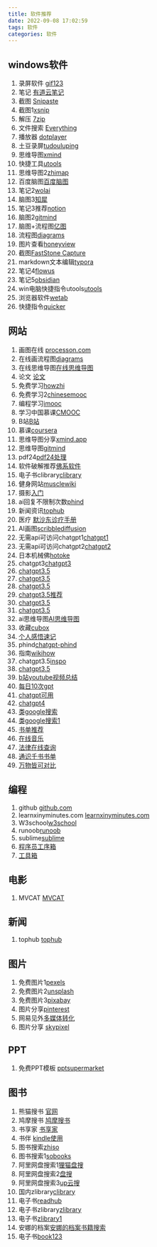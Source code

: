 ```yaml
---
title: 软件推荐
date: 2022-09-08 17:02:59
tags: 软件
categories: 软件
---
```


## windows软件

1. 录屏软件 [gif123](https://gif123.aardio.com/)
2. 笔记 [有道云笔记](https://note.youdao.com/)
3. 截图 [Snipaste](https://zh.snipaste.com/)
4. 截图1[xsnip](http://xsnip.cn/)
4. 解压 [7zip](https://www.7-zip.org/)
5. 文件搜索 [Everything](https://www.voidtools.com/zh-cn/)
6. 播放器 [dotplayer](https://potplayer.daum.net/)	
7. 土豆录屏[tudouluping](http://www.tudouluping.com/)
8. 思维导图[xmind](https://xmind.cn/)
9. 快捷工具[utools](https://www.u.tools/)
10. 思维导图2[zhimap](https://zhimap.com/home)
11. 百度脑图[百度脑图](https://naotu.baidu.com/)
12. 笔记2[wolai](https://www.wolai.com/)
13. 脑图3[知犀](https://www.zhixi.com/)
14. 笔记3推荐[notion](https://www.notion.so/)
15. 脑图2[gitmind](https://gitmind.cn/)
16. 脑图+流程图[亿图](https://www.edrawmax.cn/)
17. 流程图[diagrams](https://www.diagrams.net/)
18. 图片查看[honeyview](https://www.bandisoft.com/)
19. 截图[FastStone Capture](https://www.faststone.org/)
20. markdown文本编辑[typora](https://typoraio.cn/)
21. 笔记4[flowus](https://flowus.cn/)
22. 笔记5[obsidian](https://obsidian.md/)
23. win电脑快捷指令utools[utools](https://u.tools/)
24. 浏览器软件[wetab](https://chrome.google.com/webstore/detail/wetab-%E5%85%8D%E8%B4%B9chatgpt%E6%96%B0%E6%A0%87%E7%AD%BE%E9%A1%B5/aikflfpejipbpjdlfabpgclhblkpaafo?hl=zh-CN)
25. 快捷指令[quicker](https://getquicker.net/)


## 网站
1. 画图在线 [processon.com](http://www.processon.com/)
2. 在线画流程图[diagrams](https://app.diagrams.net/)
2. 在线思维导图[在线思维导图](https://gitmind.cn/)
3. 论文 [论文](https://www.oalib.com/)
4. 免费学习[howzhi](http://www.howzhi.com/)
5. 免费学习2[chinesemooc](http://www.chinesemooc.org/)
6. 编程学习[imooc](https://www.imooc.com/)
7. 学习中国慕课[CMOOC](https://www.cmooc.com/)
8. B站[B站](https://www.bilibili.com/)
9. 慕课[coursera](https://www.coursera.org/)
10. 思维导图分享[xmind.app](https://xmind.app/share/?category=zh)
11. 思维导图[gitmind](https://www.gitmind.cn)
11. pdf24[pdf24处理](https://tools.pdf24.org/zh/all-tools)
12. 软件破解推荐[佛系软件](https://foxirj.com/)
15. 电子书clibrary[clibrary](https://clibrary.cn/)
14. 健身网站[musclewiki](https://musclewiki.com/)
15. 摄影[入门](https://www.fsbus.com/)
16. ai回复不限制次数[phind](https://phind.com/)
17. 新闻资讯[tophub](https://tophub.today/)
18. 医疗 [默沙东诊疗手册](https://www.msdmanuals.cn/)
19. AI画图[scribblediffusion](https://scribblediffusion.com/)
20. 无需api可访问chatgpt1[chatgpt1](https://chat.theb.ai/)
21. 无需api可访问chatgpt2[chatgpt2](https://chatgpt-35-turbo.com/)
22. 日本机械佛[hotoke](https://hotoke.ai/)
23. chatgpt3[chatgpt3](https://chatforai.com/)
24. [chatgpt3.5](https://openaizh.com/)
25. [chatgpt3.5](https://ai117.com/)
26. [chatgpt3.5](https://chat.zecoba.cn/)
27. [chatgpt3.5推荐](https://chat.51buygpt.com/)
28. [chatgpt3.5](https://vrtalk.io/)
29. [chatgpt3.5](https://fastgpt.app/)
29. ai思维导图[AI思维导图](https://www.chatmind.tech/)
30. 收藏[cubox](https://cubox.pro/)
31. [个人感悟速记](https://v.flomoapp.com/)
32. phind[chatgpt-phind](https://www.phind.com/)
33. 指南[wikihow](https://zh.wikihow.com/)
34. chatgpt3.5[inspo](https://inspo.vip/)
35. [chatgpt3.5](https://open-gpt.app/)
36. [b站youtube视频总结](https://b.jimmylv.cn/)
37. [每日10次gpt](https://chat.behye.com/)
38. [chatgpt可用](https://aicodehelper.com/)
39. [chatgpt4](https://nat.dev/)
40. [类google搜索](https://kagi.com/)
41. [类google搜索1](https://yep.com/)
42. [书单推荐](https://docs.qq.com/sheet/DY2RmcVVMVE9Qd3JV?tab=BB08J2)
43. [在线音乐](https://tonzhon.com/)
44. [法律在线查询](https://lawrefbook.github.io/)
45. [通识千书书单](https://docs.qq.com/sheet/DY2RmcVVMVE9Qd3JV?tab=BB08J2&scode=)
46. [万物皆可对比](https://versus.com/cn)



## 编程
1. github [github.com](https://github.com)
2. learnxinyminutes.com [learnxinyminutes.com](https://learnxinyminutes.com/)
3. W3school[w3school](https://www.w3school.com.cn/)
4. runoob[runoob](https://www.runoob.com/)
5. sublime[sublime](http://www.sublimetext.com/)
6. [程序员工序箱](https://www.toolfk.com/)
7. [工具箱](http://www.atoolbox.net/)

## 电影
1. MVCAT [MVCAT](https://www.mvcat.com)


## 新闻
1. tophub [tophub](https://tophub.today/)


## 图片
1. 免费图片1[pexels](https://www.pexels.com/)
2. 免费图片2[unsplash](https://unsplash.com/)
3. 免费图片3[pixabay](https://pixabay.com/)
4. 图片分享[pinterest](https://www.pinterest.com/)
5. 网易见外[多媒体转化](https://jianwai.youdao.com/)
6. 图片分享 [skypixel](https://www.skypixel.com/)

## PPT
1. 免费PPT模板 [pptsupermarket](https://www.pptsupermarket.com/)


## 图书
1. 熊猫搜书 [官网](https://xmsoushu.com/)
2. 鸠摩搜书 [鸠摩搜书](https://www.jiumodiary.com/)
3. 书享家 [书享家](https://shuxiangjia.cn/)
4. 书伴 [kindle使用](https://bookfere.com/)
5. 图书搜索[zhiso](https://zhiso.top/)
6. 图书搜索1[sobooks](https://sobooks.net/)
7. 阿里网盘搜索1[狸猫盘搜](https://www.alipansou.com/)
8. 阿里网盘搜索2[盘搜](https://pan.ccof.cc/)
9. 阿里网盘搜索3[up云搜](https://www.upyunso.com/)
9. 国内zlibrary[clibrary](https://clibrary.cn/)
10. 电子书[readhub](https://readhub.one/)
11. 电子书zlibrary[zlibrary](https://zlibrary-asia.se/)
12. 电子书[zlibrary1](https://1lib.tk/)
13. 安娜的档案[安娜的档案书籍搜索](https://zh.annas-archive.org/)
14. 电子书[book123](https://www.book123.info/)

